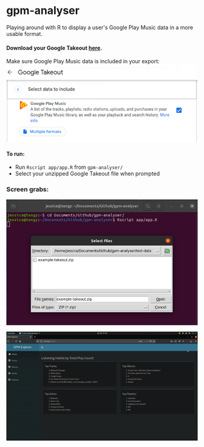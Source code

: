 # gpm-analyser
Playing around with R to display a user's Google Play Music data in a more usable format. 

#### Download your Google Takeout [here](https://takeout.google.com/settings/takeout). 
Make sure Google Play Music data is included in your export: 
![Make sure to include Google Play data!](images/select_google_play.png)

#### To run: 
- Run `Rscript app/app.R` from `gpm-analyser/`
- Select your unzipped Google Takeout file when prompted

### Screen grabs:
![Batteries included!](images/run.png)

![UI tour](images/ui.gif)

